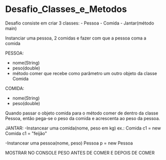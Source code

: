 # Desafio_Classes_e_Metodos

Desafio consiste em criar 3 classes: - Pessoa
                                     - Comida
                                     - Jantar(método main)
                                     

Instanciar uma pessoa, 2 comidas e fazer com que a pessoa coma a comida

PESSOA:
- nome(String)
- peso(double)
- método comer que recebe como parâmetro um outro objeto da classe Comida

COMIDA:
- nome(String)
- peso(double)

Quando passar o objeto comida para o método comer de dentro da classe Pessoa, então pega-se o peso da comida e acrescenta ao peso da pessoa.

JANTAR:
-Instancear uma comida(nome, peso em kg)
ex.: Comida c1 = new Comida
     c1 = "feijão"
     
-Instancear uma pessoa(nome, peso)
Pessoa p = new Pessoa


MOSTRAR NO CONSOLE PESO ANTES DE COMER E DEPOIS DE COMER

